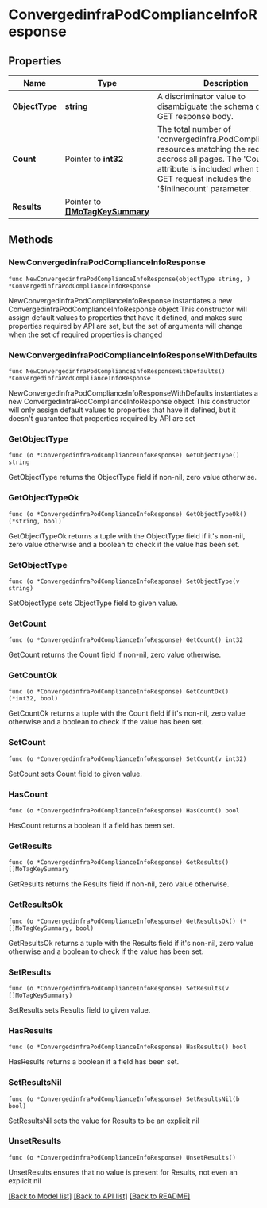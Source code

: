 # ConvergedinfraPodComplianceInfoResponse

## Properties

Name | Type | Description | Notes
------------ | ------------- | ------------- | -------------
**ObjectType** | **string** | A discriminator value to disambiguate the schema of a HTTP GET response body. | 
**Count** | Pointer to **int32** | The total number of &#39;convergedinfra.PodComplianceInfo&#39; resources matching the request, accross all pages. The &#39;Count&#39; attribute is included when the HTTP GET request includes the &#39;$inlinecount&#39; parameter. | [optional] 
**Results** | Pointer to [**[]MoTagKeySummary**](MoTagKeySummary.md) |  | [optional] 

## Methods

### NewConvergedinfraPodComplianceInfoResponse

`func NewConvergedinfraPodComplianceInfoResponse(objectType string, ) *ConvergedinfraPodComplianceInfoResponse`

NewConvergedinfraPodComplianceInfoResponse instantiates a new ConvergedinfraPodComplianceInfoResponse object
This constructor will assign default values to properties that have it defined,
and makes sure properties required by API are set, but the set of arguments
will change when the set of required properties is changed

### NewConvergedinfraPodComplianceInfoResponseWithDefaults

`func NewConvergedinfraPodComplianceInfoResponseWithDefaults() *ConvergedinfraPodComplianceInfoResponse`

NewConvergedinfraPodComplianceInfoResponseWithDefaults instantiates a new ConvergedinfraPodComplianceInfoResponse object
This constructor will only assign default values to properties that have it defined,
but it doesn't guarantee that properties required by API are set

### GetObjectType

`func (o *ConvergedinfraPodComplianceInfoResponse) GetObjectType() string`

GetObjectType returns the ObjectType field if non-nil, zero value otherwise.

### GetObjectTypeOk

`func (o *ConvergedinfraPodComplianceInfoResponse) GetObjectTypeOk() (*string, bool)`

GetObjectTypeOk returns a tuple with the ObjectType field if it's non-nil, zero value otherwise
and a boolean to check if the value has been set.

### SetObjectType

`func (o *ConvergedinfraPodComplianceInfoResponse) SetObjectType(v string)`

SetObjectType sets ObjectType field to given value.


### GetCount

`func (o *ConvergedinfraPodComplianceInfoResponse) GetCount() int32`

GetCount returns the Count field if non-nil, zero value otherwise.

### GetCountOk

`func (o *ConvergedinfraPodComplianceInfoResponse) GetCountOk() (*int32, bool)`

GetCountOk returns a tuple with the Count field if it's non-nil, zero value otherwise
and a boolean to check if the value has been set.

### SetCount

`func (o *ConvergedinfraPodComplianceInfoResponse) SetCount(v int32)`

SetCount sets Count field to given value.

### HasCount

`func (o *ConvergedinfraPodComplianceInfoResponse) HasCount() bool`

HasCount returns a boolean if a field has been set.

### GetResults

`func (o *ConvergedinfraPodComplianceInfoResponse) GetResults() []MoTagKeySummary`

GetResults returns the Results field if non-nil, zero value otherwise.

### GetResultsOk

`func (o *ConvergedinfraPodComplianceInfoResponse) GetResultsOk() (*[]MoTagKeySummary, bool)`

GetResultsOk returns a tuple with the Results field if it's non-nil, zero value otherwise
and a boolean to check if the value has been set.

### SetResults

`func (o *ConvergedinfraPodComplianceInfoResponse) SetResults(v []MoTagKeySummary)`

SetResults sets Results field to given value.

### HasResults

`func (o *ConvergedinfraPodComplianceInfoResponse) HasResults() bool`

HasResults returns a boolean if a field has been set.

### SetResultsNil

`func (o *ConvergedinfraPodComplianceInfoResponse) SetResultsNil(b bool)`

 SetResultsNil sets the value for Results to be an explicit nil

### UnsetResults
`func (o *ConvergedinfraPodComplianceInfoResponse) UnsetResults()`

UnsetResults ensures that no value is present for Results, not even an explicit nil

[[Back to Model list]](../README.md#documentation-for-models) [[Back to API list]](../README.md#documentation-for-api-endpoints) [[Back to README]](../README.md)


